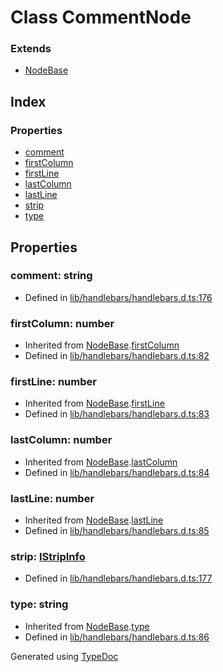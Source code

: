 # Class CommentNode


### Extends
* [NodeBase](hbs.ast.nodebase.md)

## Index

### Properties
* [comment](hbs.ast.commentnode.md#comment)
* [firstColumn](hbs.ast.commentnode.md#firstcolumn)
* [firstLine](hbs.ast.commentnode.md#firstline)
* [lastColumn](hbs.ast.commentnode.md#lastcolumn)
* [lastLine](hbs.ast.commentnode.md#lastline)
* [strip](hbs.ast.commentnode.md#strip)
* [type](hbs.ast.commentnode.md#type)

## Properties

### comment: string

* Defined in [lib/handlebars/handlebars.d.ts:176](https://github.com/kimamula/typedoc/blob/HEAD/src/lib/handlebars/handlebars.d.ts#L176)


### firstColumn: number

* Inherited from [NodeBase](hbs.ast.nodebase.md).[firstColumn](hbs.ast.nodebase.md#firstcolumn)
* Defined in [lib/handlebars/handlebars.d.ts:82](https://github.com/kimamula/typedoc/blob/HEAD/src/lib/handlebars/handlebars.d.ts#L82)


### firstLine: number

* Inherited from [NodeBase](hbs.ast.nodebase.md).[firstLine](hbs.ast.nodebase.md#firstline)
* Defined in [lib/handlebars/handlebars.d.ts:83](https://github.com/kimamula/typedoc/blob/HEAD/src/lib/handlebars/handlebars.d.ts#L83)


### lastColumn: number

* Inherited from [NodeBase](hbs.ast.nodebase.md).[lastColumn](hbs.ast.nodebase.md#lastcolumn)
* Defined in [lib/handlebars/handlebars.d.ts:84](https://github.com/kimamula/typedoc/blob/HEAD/src/lib/handlebars/handlebars.d.ts#L84)


### lastLine: number

* Inherited from [NodeBase](hbs.ast.nodebase.md).[lastLine](hbs.ast.nodebase.md#lastline)
* Defined in [lib/handlebars/handlebars.d.ts:85](https://github.com/kimamula/typedoc/blob/HEAD/src/lib/handlebars/handlebars.d.ts#L85)


### strip: [IStripInfo](../interfaces/hbs.ast.istripinfo.md)

* Defined in [lib/handlebars/handlebars.d.ts:177](https://github.com/kimamula/typedoc/blob/HEAD/src/lib/handlebars/handlebars.d.ts#L177)


### type: string

* Inherited from [NodeBase](hbs.ast.nodebase.md).[type](hbs.ast.nodebase.md#type)
* Defined in [lib/handlebars/handlebars.d.ts:86](https://github.com/kimamula/typedoc/blob/HEAD/src/lib/handlebars/handlebars.d.ts#L86)



Generated using [TypeDoc](http://typedoc.io)
